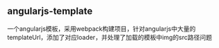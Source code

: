 ## angularjs-template
一个angularjs模板，采用webpack构建项目，针对angularjs中大量的templateUrl，添加了对应loader，并处理了加载的模板中img的src路径问题